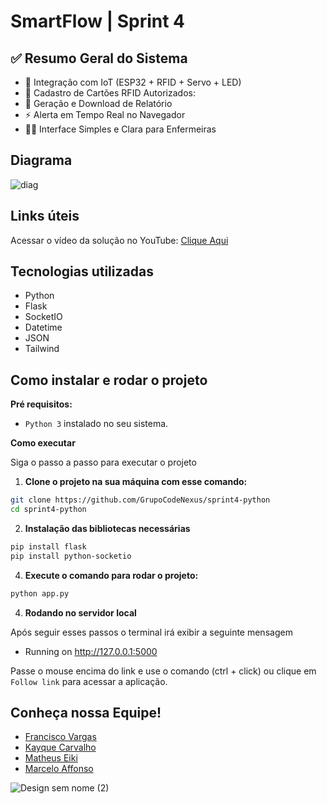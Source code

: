 # SmartFlow | Sprint 4

## ✅ Resumo Geral do Sistema

- 🔗 Integração com IoT (ESP32 + RFID + Servo + LED)
- 🧠 Cadastro de Cartões RFID Autorizados:
- 📄 Geração e Download de Relatório
- ⚡ Alerta em Tempo Real no Navegador
- 🧑‍⚕️ Interface Simples e Clara para Enfermeiras

## Diagrama
![diag](https://github.com/user-attachments/assets/f402abbc-c8b5-4ddd-8ffc-82673ec3c583)

## Links úteis
Acessar o vídeo da solução no YouTube: <a href="https://www.youtube.com/watch?v=0GjBcsHMnXQ">Clique Aqui</a>

## Tecnologias utilizadas
- Python
- Flask
- SocketIO
- Datetime
- JSON
- Tailwind

## Como instalar e rodar o projeto

**Pré requisitos:**
* `Python 3` instalado no seu sistema.

**Como executar**

Siga o passo a passo para executar o projeto

1. **Clone o projeto na sua máquina com esse comando:**
```bash
git clone https://github.com/GrupoCodeNexus/sprint4-python
cd sprint4-python
```

2. **Instalação das bibliotecas necessárias**
```bash
pip install flask
pip install python-socketio
```

4.  **Execute o comando para rodar o projeto:**
```bash
python app.py
```

4. **Rodando no servidor local**

Após seguir esses passos o terminal irá exibir a seguinte mensagem
 * Running on http://127.0.0.1:5000

Passe o mouse encima do link e use o comando (ctrl + click) ou clique em ``Follow link`` para acessar a aplicação.

## Conheça nossa Equipe!
- [Francisco Vargas](https://github.com/Franciscov25)
- [Kayque Carvalho](https://github.com/Kay-Carv)
- [Matheus Eiki](https://github.com/Matheus-Eiki)
- [Marcelo Affonso](https://github.com/tenebres-cpu)

![Design sem nome (2)](https://github.com/user-attachments/assets/b9c18376-a90e-4d79-8b71-036ff3f51e45)
